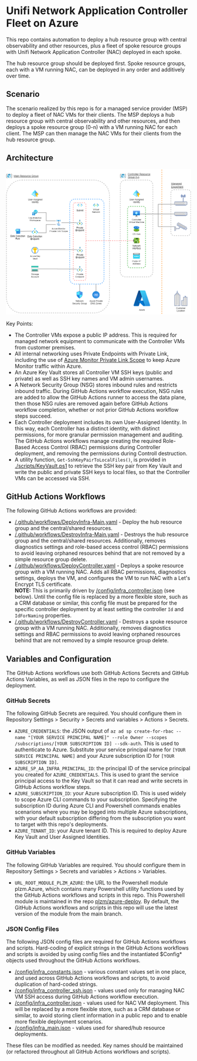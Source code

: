 # Unifi Network Application Controller Fleet on Azure

This repo contains automation to deploy a hub resource group with central observability and other resources, plus a fleet of spoke resource groups with Unifi Network Application Controller (NAC) deployed in each spoke.

The hub resource group should be deployed first. Spoke resource groups, each with a VM running NAC, can be deployed in any order and additively over time.

## Scenario

The scenario realized by this repo is for a managed service provider (MSP) to deploy a fleet of NAC VMs for their clients. The MSP deploys a hub resource group with central observability and other resources, and then deploys a spoke resource group (0-n) with a VM running NAC for each client. The MSP can then manage the NAC VMs for their clients from the hub resource group.

## Architecture

![Architecture](./media/architecture.png)

Key Points:
- The Controller VMs expose a public IP address. This is required for managed network equipment to communicate with the Controller VMs from customer premises.
- All internal networking uses Private Endpoints with Private Link, including the use of [Azure Monitor Private Link Scope](https://learn.microsoft.com/azure/azure-monitor/logs/private-link-security#how-it-works-main-principles) to keep Azure Monitor traffic within Azure.
- An Azure Key Vault stores all Controller VM SSH keys (public and private) as well as SSH key names and VM admin usernames.
- A Network Security Group (NSG) stores inbound rules and restricts inbound traffic. During GitHub Actions workflow execution, NSG rules are added to allow the GitHub Actions runner to access the data plane, then those NSG rules are removed again before GitHub Actions workflow completion, whether or not prior GitHub Actions workflow steps succeed.
- Each Controller deployment includes its own User-Assigned Identity. In this way, each Controller has a distinct identity, with distinct permissions, for more granular permission management and auditing. The GitHub Actions workflows manage creating the required Role-Based Access Control (RBAC) permissions during Controller deployment, and removing the permissions during Controll destruction.
- A utility function, `Get-SshKeyPairToLocalFiles()`, is provided in [./scripts/KeyVault.ps1](./scripts/KeyVault.ps1) to retrieve the SSH key pair from Key Vault and write the public and private SSH keys to local files, so that the Controller VMs can be accessed via SSH.

## GitHub Actions Workflows

The following GitHub Actions workflows are provided:

- [/.github/workflows/DeployInfra-Main.yaml](/.github/workflows/DeployInfra-Main.yaml) - Deploy the hub resource group and the central/shared resources.
- [/.github/workflows/DestroyInfra-Main.yaml](/.github/workflows/DestroyInfra-Main.yaml) - Destroys the hub resource group and the central/shared resources. Additionally, removes diagnostics settings and role-based access control (RBAC) permissions to avoid leaving orphaned resources behind that are not removed by a simple resource group delete.
- [/.github/workflows/DeployController.yaml](/.github/workflows/DeployController.yaml) - Deploys a spoke resource group with a VM running NAC. Adds all RBAC permissions, diagnostics settings, deploys the VM, and configures the VM to run NAC with a Let's Encrypt TLS certificate. <br /> **NOTE:** This is primarily driven by [/config/infra_controller.json](/config/infra_controller.json) (see below). Until the config file is replaced by a more flexible store, such as a CRM database or similar, this config file must be prepared for the specific controller deployment by at least setting the controller `Id` and `IdForNaming` properties. 
- [/.github/workflows/DestroyController.yaml](/.github/workflows/DestroyController.yaml) - Destroys a spoke resource group with a VM running NAC. Additionally, removes diagnostics settings and RBAC permissions to avoid leaving orphaned resources behind that are not removed by a simple resource group delete.

## Variables and Configuration

The GitHub Actions workflows use both GitHub Actions Secrets and GitHub Actions Variables, as well as JSON files in the repo to configure the deployment.

### GitHub Secrets

The following GitHub Secrets are required. You should configure them in Repository Settings > Security > Secrets and variables > Actions > Secrets.

- `AZURE_CREDENTIALS`: the JSON output of `az ad sp create-for-rbac --name "[YOUR SERVICE PRINCIPAL NAME]" --role Owner --scopes /subscriptions/[YOUR SUBSCRIPTION ID] --sdk-auth`. This is used to authenticate to Azure. Substitute your service principal name for `[YOUR SERVICE PRINCIPAL NAME]` and your Azure subscription ID for `[YOUR SUBSCRIPTION ID]`.
- `AZURE_SP_AA_INFRA_PRINCIPAL_ID`: the principal ID of the service principal you created for `AZURE_CREDENTIALS`. This is used to grant the service principal access to the Key Vault so that it can read and write secrets in GitHub Actions workflow steps.
- `AZURE_SUBSCRIPTION_ID`: your Azure subscription ID. This is used widely to scope Azure CLI commands to your subscription. Specifying the subscription ID during Azure CLI and Powershell commands enables scenarions where you may be logged into multiple Azure subscriptions, with your default subscription differing from the subscription you want to target with this repo's deployments.
- `AZURE_TENANT_ID`: your Azure tenant ID. This is required to deploy Azure Key Vault and User Assigned Identities.

### GitHub Variables

The following GitHub Variables are required. You should configure them in Repository Settings > Secrets and variables > Actions > Variables.

- `URL_ROOT_MODULE_PLZM_AZURE`: the URL to the Powershell module plzm.Azure, which contains many Powershell utility functions used by the GitHub Actions workflows and scripts in this repo. This Powershell module is maintained in the repo [plzm/azure-deploy](https://github.com/plzm/azure-deploy). By default, the GitHub Actions workflows and scripts in this repo will use the latest version of the module from the main branch.

### JSON Config Files

The following JSON config files are required for GitHub Actions workflows and scripts. Hard-coding of explicit strings in the GitHub Actions workflows and scripts is avoided by using config files and the instantiated $Config* objects used throughout the GitHub Actions workflows.

- [/config/infra_constants.json](/config/infra_constants.json) - various constant values set in one place, and used across GitHub Actions workflows and scripts, to avoid duplication of hard-coded strings.
- [/config/infra_controller_ssh.json](/config/infra_controller_ssh.json) - values used only for managing NAC VM SSH access during GitHub Actions workflow execution.
- [/config/infra_controller.json](/config/infra_controller.json) - values used for NAC VM deployment. This will be replaced by a more flexible store, such as a CRM database or similar, to avoid storing client information in a public repo and to enable more flexible deployment scenarios.
- [/config/infra_main.json](/config/infra_main.json) - values used for shared/hub resource deployments.

These files can be modified as needed. Key names should be maintained (or refactored throughout all GitHub Actions workflows and scripts).
